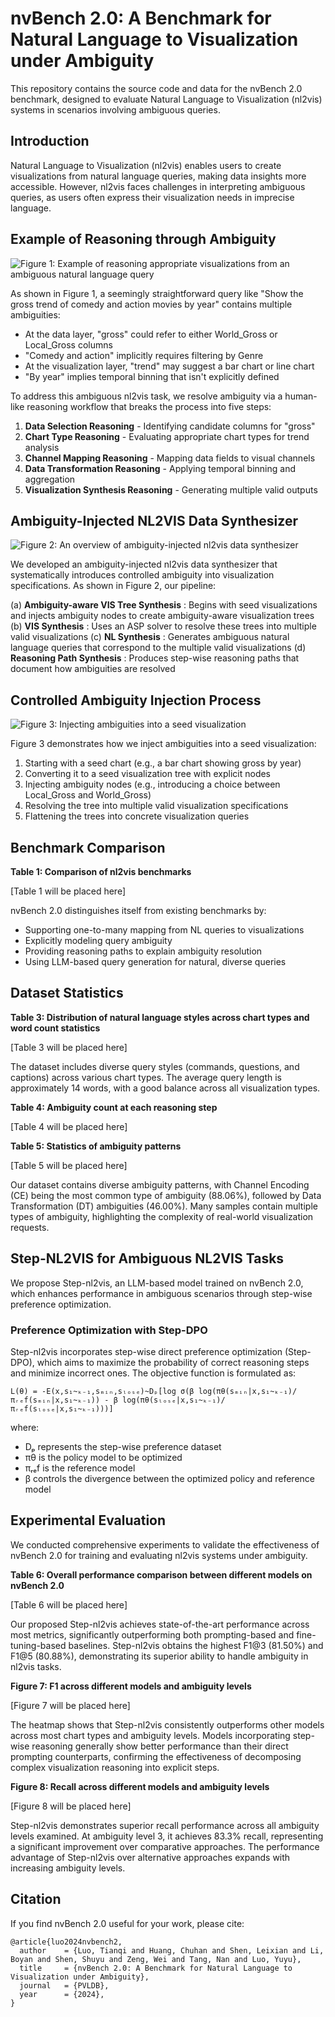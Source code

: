 # nvBench 2.0: A Benchmark for Natural Language to Visualization under Ambiguity

This repository contains the source code and data for the nvBench 2.0 benchmark, designed to evaluate Natural Language to Visualization (nl2vis) systems in scenarios involving ambiguous queries.

## Introduction

Natural Language to Visualization (nl2vis) enables users to create visualizations from natural language queries, making data insights more accessible. However, nl2vis faces challenges in interpreting ambiguous queries, as users often express their visualization needs in imprecise language.

## Example of Reasoning through Ambiguity

![Figure 1: Example of reasoning appropriate visualizations from an ambiguous natural language query](https://claude.ai/chat/figures/fig1.png)

As shown in Figure 1, a seemingly straightforward query like "Show the gross trend of comedy and action movies by year" contains multiple ambiguities:

* At the data layer, "gross" could refer to either World_Gross or Local_Gross columns
* "Comedy and action" implicitly requires filtering by Genre
* At the visualization layer, "trend" may suggest a bar chart or line chart
* "By year" implies temporal binning that isn't explicitly defined

To address this ambiguous nl2vis task, we resolve ambiguity via a human-like reasoning workflow that breaks the process into five steps:

1. **Data Selection Reasoning** - Identifying candidate columns for "gross"
2. **Chart Type Reasoning** - Evaluating appropriate chart types for trend analysis
3. **Channel Mapping Reasoning** - Mapping data fields to visual channels
4. **Data Transformation Reasoning** - Applying temporal binning and aggregation
5. **Visualization Synthesis Reasoning** - Generating multiple valid outputs

## Ambiguity-Injected NL2VIS Data Synthesizer

![Figure 2: An overview of ambiguity-injected nl2vis data synthesizer](https://claude.ai/chat/figures/fig2.png)

We developed an ambiguity-injected nl2vis data synthesizer that systematically introduces controlled ambiguity into visualization specifications. As shown in Figure 2, our pipeline:

(a)  **Ambiguity-aware VIS Tree Synthesis** : Begins with seed visualizations and injects ambiguity nodes to create ambiguity-aware visualization trees
(b)  **VIS Synthesis** : Uses an ASP solver to resolve these trees into multiple valid visualizations
(c)  **NL Synthesis** : Generates ambiguous natural language queries that correspond to the multiple valid visualizations
(d)  **Reasoning Path Synthesis** : Produces step-wise reasoning paths that document how ambiguities are resolved

## Controlled Ambiguity Injection Process

![Figure 3: Injecting ambiguities into a seed visualization](https://claude.ai/chat/figures/fig3.png)

Figure 3 demonstrates how we inject ambiguities into a seed visualization:

1. Starting with a seed chart (e.g., a bar chart showing gross by year)
2. Converting it to a seed visualization tree with explicit nodes
3. Injecting ambiguity nodes (e.g., introducing a choice between Local_Gross and World_Gross)
4. Resolving the tree into multiple valid visualization specifications
5. Flattening the trees into concrete visualization queries

## Benchmark Comparison

**Table 1: Comparison of nl2vis benchmarks**

[Table 1 will be placed here]

nvBench 2.0 distinguishes itself from existing benchmarks by:

* Supporting one-to-many mapping from NL queries to visualizations
* Explicitly modeling query ambiguity
* Providing reasoning paths to explain ambiguity resolution
* Using LLM-based query generation for natural, diverse queries

## Dataset Statistics

**Table 3: Distribution of natural language styles across chart types and word count statistics**

[Table 3 will be placed here]

The dataset includes diverse query styles (commands, questions, and captions) across various chart types. The average query length is approximately 14 words, with a good balance across all visualization types.

**Table 4: Ambiguity count at each reasoning step**

[Table 4 will be placed here]

**Table 5: Statistics of ambiguity patterns**

[Table 5 will be placed here]

Our dataset contains diverse ambiguity patterns, with Channel Encoding (CE) being the most common type of ambiguity (88.06%), followed by Data Transformation (DT) ambiguities (46.00%). Many samples contain multiple types of ambiguity, highlighting the complexity of real-world visualization requests.

## Step-NL2VIS for Ambiguous NL2VIS Tasks

We propose Step-nl2vis, an LLM-based model trained on nvBench 2.0, which enhances performance in ambiguous scenarios through step-wise preference optimization.

### Preference Optimization with Step-DPO

Step-nl2vis incorporates step-wise direct preference optimization (Step-DPO), which aims to maximize the probability of correct reasoning steps and minimize incorrect ones. The objective function is formulated as:

```
L(θ) = -E(x,s₁~ₖ₋₁,sₘᵢₙ,sₗₒₛₑ)~Dₚ[log σ(β log(πθ(sₘᵢₙ|x,s₁~ₖ₋₁)/πᵣₑf(sₘᵢₙ|x,s₁~ₖ₋₁)) - β log(πθ(sₗₒₛₑ|x,s₁~ₖ₋₁)/πᵣₑf(sₗₒₛₑ|x,s₁~ₖ₋₁)))]
```

where:

* Dₚ represents the step-wise preference dataset
* πθ is the policy model to be optimized
* πᵣₑf is the reference model
* β controls the divergence between the optimized policy and reference model

## Experimental Evaluation

We conducted comprehensive experiments to validate the effectiveness of nvBench 2.0 for training and evaluating nl2vis systems under ambiguity.

**Table 6: Overall performance comparison between different models on nvBench 2.0**

[Table 6 will be placed here]

Our proposed Step-nl2vis achieves state-of-the-art performance across most metrics, significantly outperforming both prompting-based and fine-tuning-based baselines. Step-nl2vis obtains the highest F1@3 (81.50%) and F1@5 (80.88%), demonstrating its superior ability to handle ambiguity in nl2vis tasks.

**Figure 7: F1 across different models and ambiguity levels**

[Figure 7 will be placed here]

The heatmap shows that Step-nl2vis consistently outperforms other models across most chart types and ambiguity levels. Models incorporating step-wise reasoning generally show better performance than their direct prompting counterparts, confirming the effectiveness of decomposing complex visualization reasoning into explicit steps.

**Figure 8: Recall across different models and ambiguity levels**

[Figure 8 will be placed here]

Step-nl2vis demonstrates superior recall performance across all ambiguity levels examined. At ambiguity level 3, it achieves 83.3% recall, representing a significant improvement over comparative approaches. The performance advantage of Step-nl2vis over alternative approaches expands with increasing ambiguity levels.

## Citation

If you find nvBench 2.0 useful for your work, please cite:

```
@article{luo2024nvbench2,
  author    = {Luo, Tianqi and Huang, Chuhan and Shen, Leixian and Li, Boyan and Shen, Shuyu and Zeng, Wei and Tang, Nan and Luo, Yuyu},
  title     = {nvBench 2.0: A Benchmark for Natural Language to Visualization under Ambiguity},
  journal   = {PVLDB},
  year      = {2024},
}
```

<!-- ## License

This work is licensed under a [Creative Commons Attribution-ShareAlike 4.0 International License](http://creativecommons.org/licenses/by-sa/4.0/). -->

